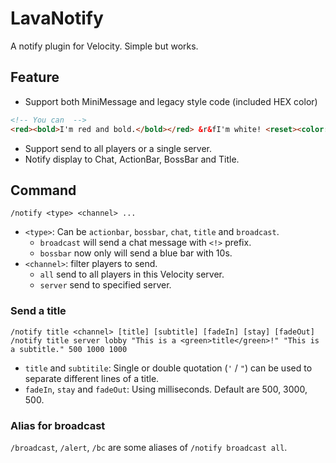 # LavaNotify
A notify plugin for Velocity. Simple but works.

## Feature
* Support both MiniMessage and legacy style code (included HEX color)
```html
<!-- You can  -->
<red><bold>I'm red and bold.</bold></red> &r&fI'm white! <reset><color:#f082ff>More</color> &#123456colors!
```
* Support send to all players or a single server.
* Notify display to Chat, ActionBar, BossBar and Title.

## Command

`/notify <type> <channel> ...`

* `<type>`: Can be `actionbar`, `bossbar`, `chat`, `title` and `broadcast`.
  * `broadcast` will send a chat message with `<!>` prefix.
  * `bossbar` now only will send a blue bar with 10s.
* `<channel>`: filter players to send.
  * `all` send to all players in this Velocity server.
  * `server` send to specified server.

### Send a title

```
/notify title <channel> [title] [subtitle] [fadeIn] [stay] [fadeOut]
/notify title server lobby "This is a <green>title</green>!" "This is a subtitle." 500 1000 1000
```

* `title` and `subtitile`: Single or double quotation (`'` / `"`) can be used to separate different lines of a title.
* `fadeIn`, `stay` and `fadeOut`:  Using milliseconds. Default are 500, 3000, 500.

### Alias for broadcast

`/broadcast`, `/alert`, `/bc` are some aliases of `/notify broadcast all`.